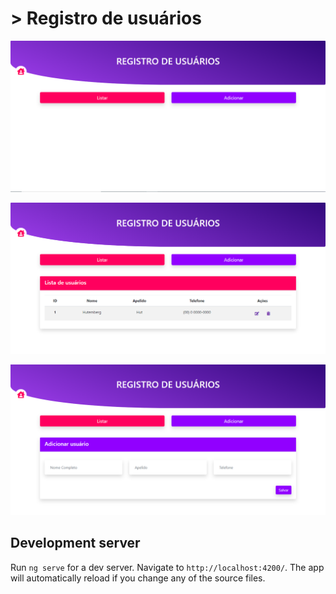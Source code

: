 # > Registro de usuários

<p align="center">
<img src="https://github.com/Milton-Neves/crud-angular/blob/master/src/assets/1.png"/>
</p>

<p align="center">
<img src="https://github.com/Milton-Neves/crud-angular/blob/master/src/assets/2.png"/>
</p>

<p align="center">
<img src="https://github.com/Milton-Neves/crud-angular/blob/master/src/assets/3.png"/>
</p>

## Development server

Run `ng serve` for a dev server. Navigate to `http://localhost:4200/`. The app will automatically reload if you change any of the source files.
